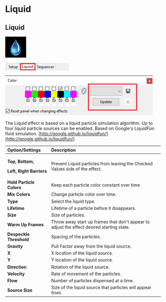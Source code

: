 # Liquid

## Liquid

![Icon](../../.gitbook/assets/image-4.png)

![Sequencer Grid](../../.gitbook/assets/image%20%28506%29.png)

![](../../.gitbook/assets/image%20%28422%29.png)

The Liquid effect is based on a liquid particle simulation algorithm. Up to four liquid particle sources can be enabled. Based on Google's LiquidFun fluid simulation. [http://google.github.io/liquidfun/](http://google.github.io/liquidfun/)

<table>
  <thead>
    <tr>
      <th style="text-align:left">Option/Settings</th>
      <th style="text-align:left">Description</th>
    </tr>
  </thead>
  <tbody>
    <tr>
      <td style="text-align:left">
        <p><b>Top, Bottom,</b>
        </p>
        <p><b>Left, Right Barriers</b>
        </p>
      </td>
      <td style="text-align:left">Prevent Liquid particles from leaving the Checked Values side of the effect.</td>
    </tr>
    <tr>
      <td style="text-align:left"><b>Hold Particle Colors</b>
      </td>
      <td style="text-align:left">Keep each particle color constant over time.</td>
    </tr>
    <tr>
      <td style="text-align:left"><b>Mix Colors</b>
      </td>
      <td style="text-align:left">Change particle color over time.</td>
    </tr>
    <tr>
      <td style="text-align:left"><b>Type</b>
      </td>
      <td style="text-align:left">Select the liquid type.</td>
    </tr>
    <tr>
      <td style="text-align:left"><b>Lifetime</b>
      </td>
      <td style="text-align:left">Lifetime of a particle before it disappears.</td>
    </tr>
    <tr>
      <td style="text-align:left"><b>Size</b>
      </td>
      <td style="text-align:left">Size of particles.</td>
    </tr>
    <tr>
      <td style="text-align:left"><b>Warm Up Frames</b>
      </td>
      <td style="text-align:left">Throw away start up frames that don&apos;t appear to adjust the effect
        desired starting state.</td>
    </tr>
    <tr>
      <td style="text-align:left"><b>Despeckle Threshold</b>
      </td>
      <td style="text-align:left">Spacing of the particles.</td>
    </tr>
    <tr>
      <td style="text-align:left"><b>Gravity</b>
      </td>
      <td style="text-align:left">Pull Factor away from the liquid source.</td>
    </tr>
    <tr>
      <td style="text-align:left"><b>X</b>
      </td>
      <td style="text-align:left">X location of the liquid source.</td>
    </tr>
    <tr>
      <td style="text-align:left"><b>Y</b>
      </td>
      <td style="text-align:left">Y location of the liquid source.</td>
    </tr>
    <tr>
      <td style="text-align:left"><b>Direction</b>
      </td>
      <td style="text-align:left">Rotation of the liquid source.</td>
    </tr>
    <tr>
      <td style="text-align:left"><b>Velocity</b>
      </td>
      <td style="text-align:left">Rate of movement of the particles.</td>
    </tr>
    <tr>
      <td style="text-align:left"><b>Flow</b>
      </td>
      <td style="text-align:left">Number of particles dispensed at a time.</td>
    </tr>
    <tr>
      <td style="text-align:left"><b>Source Size</b>
      </td>
      <td style="text-align:left">Size of the liquid source that particles will appear from.</td>
    </tr>
  </tbody>
</table>